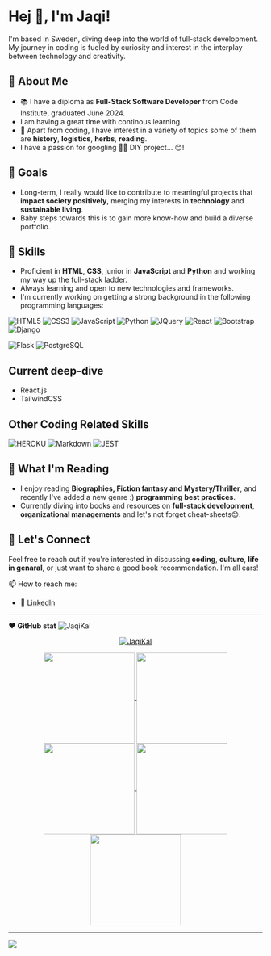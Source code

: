 # Hej 👋, I'm Jaqi!

I'm based in Sweden, diving deep into the world of full-stack development. My journey in coding is fueled by curiosity and interest in the interplay between technology and creativity.

## 📘 About Me
- 📚 I have a diploma as **Full-Stack Software Developer** from Code Institute, graduated June 2024.
- I am having a great time with continous learning.
- 🌱 Apart from coding, I have interest in a variety of topics some of them are **history**, **logistics**, **herbs**, **reading**.
- I have a passion for googling 🔧🔨 DIY project... 😊! 

## 🎯 Goals
- Long-term, I really would like to contribute to meaningful projects that **impact society positively**, merging my interests in **technology** and **sustainable living**.
- Baby steps towards this is to gain more know-how and build a diverse portfolio.

## 💼 Skills
- Proficient in **HTML**, **CSS**, junior in **JavaScript** and **Python** and working my way up the full-stack ladder.
- Always learning and open to new technologies and frameworks.
- I'm currently working on getting a strong background in the following programming languages:

![HTML5](https://img.shields.io/badge/HTML5%20-%23E34F26.svg?&style=for-the-badge&logo=HTML5&logoColor=FFFFFF)
![CSS3](https://img.shields.io/badge/CSS3%20-%231572B6.svg?&style=for-the-badge&logo=CSS3&logoColor=FFFFFF)
![JavaScript](https://img.shields.io/badge/JavaScript%20-%23323330.svg?&style=for-the-badge&logo=JavaScript&logoColor=F7DF1E)
![Python](https://img.shields.io/badge/Python%20-%23004D7A.svg?&style=for-the-badge&logo=python&logoColor=ffdf76)
![JQuery](https://img.shields.io/badge/jQuery-0769AD?style=for-the-badge&logo=jquery&logoColor=white)
![React](https://img.shields.io/badge/React-20232A?style=for-the-badge&logo=react&logoColor=61DAFB)
![Bootstrap](https://img.shields.io/badge/Bootstrap-563D7C?style=for-the-badge&logo=bootstrap&logoColor=white)
![Django](https://img.shields.io/badge/Django-092E20?style=for-the-badge&logo=django&logoColor=white)
<!-- [Django REST](https://img.shields.io/badge/django%20rest-ff1709?style=for-the-badge&logo=django&logoColor=white) -->
<!-- [JWT](https://img.shields.io/badge/JWT-000000?style=for-the-badge&logo=JSON%20web%20tokens&logoColor=white) -->
![Flask](https://img.shields.io/badge/Flask-000000?style=for-the-badge&logo=flask&logoColor=white)
![PostgreSQL](https://img.shields.io/badge/PostgreSQL-316192?style=for-the-badge&logo=postgresql&logoColor=white)

## Current deep-dive
- React.js
- TailwindCSS
  
## Other Coding Related Skills

![HEROKU](https://img.shields.io/badge/Heroku-430098?style=for-the-badge&logo=heroku&logoColor=white)
![Markdown](https://img.shields.io/badge/Markdown%20-%23000000.svg?&style=for-the-badge&logo=Markdown&logoColor=FFFFFF)
![JEST](https://img.shields.io/badge/Jest-323330?style=for-the-badge&logo=Jest&logoColor=white)

## 📖 What I'm Reading
- I enjoy reading **Biographies, Fiction fantasy and Mystery/Thriller**, and recently I've added a new genre :)  **programming best practices**.
- Currently diving into books and resources on **full-stack development**, **organizational managements** and let's not forget cheat-sheets😊.

## 🤝 Let's Connect
Feel free to reach out if you're interested in discussing **coding**, **culture**, **life in genaral**, or just want to share a good book recommendation. I'm all ears!

📫 How to reach me:
- 🔗 [LinkedIn](https://www.linkedin.com/in/jacqueline-kalmar/)

---

<!-- credits to https://www.genreadme.cloud/  -->
**❤️ GitHub stat**  <img src="https://komarev.com/ghpvc/?username=JaqiKal&label=Profile%20views&color=0e75b6&style=flat" alt="JaqiKal" />
<br>
<p align="center"> <a href="https://github.com/ryo-ma/github-profile-trophy"><img src="https://github-profile-trophy.vercel.app/?username=JaqiKal&theme=dark_lover" alt="JaqiKal" /></a> </p>

<!-- Leave and decide later
<div><a href="https://github.com/JaqiKal" target="_blank"><img src="https://img.shields.io/badge/GitHub-100000?style=for-the-badge&logo=github&logoColor=white" target="_blank"></a></div>
<h3 align="left">Stars</h3>
<img align="center" height="180em" src="https://github-readme-stats.vercel.app/api/top-langs/?username=JaqiKal&layout=compact&theme=nightowl" alt=JaqiKal />
<img align="center" height="180em" src="https://github-readme-streak-stats.herokuapp.com/?user=JaqiKal&theme=nightowl" alt="JaqiKal" />
<p>&nbsp;<img align="right" height="180em" src="https://github-readme-stats.vercel.app/api?username=JaqiKal&show_icons=true&locale=en&theme=nightowl" alt="JaqiKal" /></p>
-->

<!-- img src="https://user-images.githubusercontent.com/73097560/115834477-dbab4500-a447-11eb-908a-139a6edaec5c.gif"><h3 align="center">Statistics</h3> -->

<div align="center">
<a href="https://github.com/JaqiKal">
<img align="center" src="http://github-profile-summary-cards.vercel.app/api/cards/stats?username=JaqiKal&theme=aura" height="180em" />
<img align="center" src="http://github-profile-summary-cards.vercel.app/api/cards/most-commit-language?username=JaqiKal&theme=aura" height="180em" />
<img align="center" src="http://github-profile-summary-cards.vercel.app/api/cards/repos-per-language?username=JaqiKal&theme=aura" height="180em" />
<img align="center" src="http://github-profile-summary-cards.vercel.app/api/cards/productive-time?username=JaqiKal&theme=aura" height="180em" />
<img align="center" src="http://github-profile-summary-cards.vercel.app/api/cards/profile-details?username=JaqiKal&theme=aura" height="180em" />
</div>

---
<!-- img src="https://user-images.githubusercontent.com/73097560/115834477-dbab4500-a447-11eb-908a-139a6edaec5c.gif"><h2 align="left">⚡Activity Graph:</h2> -->
  
<img align="center" src="https://github-readme-activity-graph.vercel.app/graph?username=JaqiKal&theme=react-dark"/>
